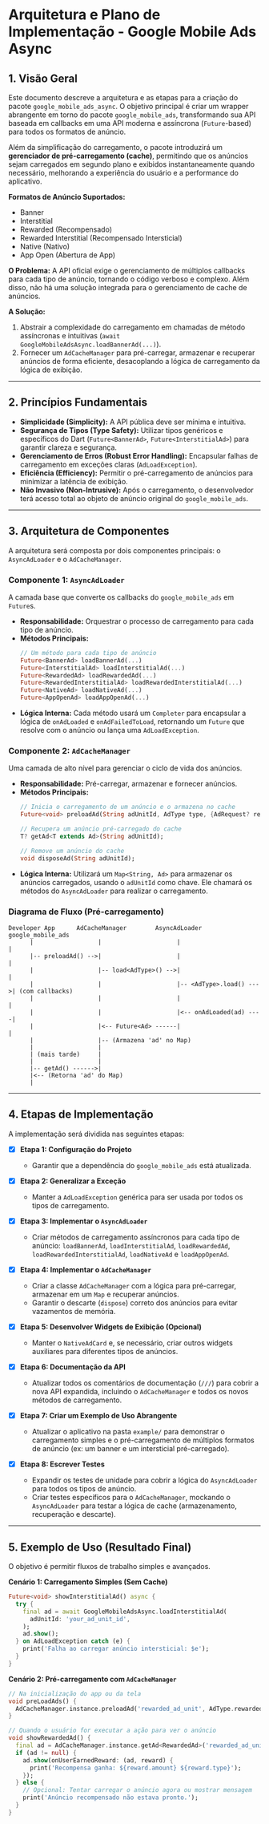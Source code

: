 # Arquitetura e Plano de Implementação - Google Mobile Ads Async

## 1. Visão Geral

Este documento descreve a arquitetura e as etapas para a criação do pacote `google_mobile_ads_async`. O objetivo principal é criar um wrapper abrangente em torno do pacote `google_mobile_ads`, transformando sua API baseada em callbacks em uma API moderna e assíncrona (`Future`-based) para todos os formatos de anúncio.

Além da simplificação do carregamento, o pacote introduzirá um **gerenciador de pré-carregamento (cache)**, permitindo que os anúncios sejam carregados em segundo plano e exibidos instantaneamente quando necessário, melhorando a experiência do usuário e a performance do aplicativo.

**Formatos de Anúncio Suportados:**
- Banner
- Interstitial
- Rewarded (Recompensado)
- Rewarded Interstitial (Recompensado Intersticial)
- Native (Nativo)
- App Open (Abertura de App)

**O Problema:** A API oficial exige o gerenciamento de múltiplos callbacks para cada tipo de anúncio, tornando o código verboso e complexo. Além disso, não há uma solução integrada para o gerenciamento de cache de anúncios.

**A Solução:**
1.  Abstrair a complexidade do carregamento em chamadas de método assíncronas e intuitivas (`await GoogleMobileAdsAsync.loadBannerAd(...)`).
2.  Fornecer um `AdCacheManager` para pré-carregar, armazenar e recuperar anúncios de forma eficiente, desacoplando a lógica de carregamento da lógica de exibição.

---

## 2. Princípios Fundamentais

- **Simplicidade (Simplicity):** A API pública deve ser mínima e intuitiva.
- **Segurança de Tipos (Type Safety):** Utilizar tipos genéricos e específicos do Dart (`Future<BannerAd>`, `Future<InterstitialAd>`) para garantir clareza e segurança.
- **Gerenciamento de Erros (Robust Error Handling):** Encapsular falhas de carregamento em exceções claras (`AdLoadException`).
- **Eficiência (Efficiency):** Permitir o pré-carregamento de anúncios para minimizar a latência de exibição.
- **Não Invasivo (Non-Intrusive):** Após o carregamento, o desenvolvedor terá acesso total ao objeto de anúncio original do `google_mobile_ads`.

---

## 3. Arquitetura de Componentes

A arquitetura será composta por dois componentes principais: o `AsyncAdLoader` e o `AdCacheManager`.

### Componente 1: `AsyncAdLoader`

A camada base que converte os callbacks do `google_mobile_ads` em `Future`s.

- **Responsabilidade:** Orquestrar o processo de carregamento para cada tipo de anúncio.
- **Métodos Principais:**
  ```dart
  // Um método para cada tipo de anúncio
  Future<BannerAd> loadBannerAd(...)
  Future<InterstitialAd> loadInterstitialAd(...)
  Future<RewardedAd> loadRewardedAd(...)
  Future<RewardedInterstitialAd> loadRewardedInterstitialAd(...)
  Future<NativeAd> loadNativeAd(...)
  Future<AppOpenAd> loadAppOpenAd(...)
  ```
- **Lógica Interna:** Cada método usará um `Completer` para encapsular a lógica de `onAdLoaded` e `onAdFailedToLoad`, retornando um `Future` que resolve com o anúncio ou lança uma `AdLoadException`.

### Componente 2: `AdCacheManager`

Uma camada de alto nível para gerenciar o ciclo de vida dos anúncios.

- **Responsabilidade:** Pré-carregar, armazenar e fornecer anúncios.
- **Métodos Principais:**
  ```dart
  // Inicia o carregamento de um anúncio e o armazena no cache
  Future<void> preloadAd(String adUnitId, AdType type, {AdRequest? request});

  // Recupera um anúncio pré-carregado do cache
  T? getAd<T extends Ad>(String adUnitId);

  // Remove um anúncio do cache
  void disposeAd(String adUnitId);
  ```
- **Lógica Interna:** Utilizará um `Map<String, Ad>` para armazenar os anúncios carregados, usando o `adUnitId` como chave. Ele chamará os métodos do `AsyncAdLoader` para realizar o carregamento.

### Diagrama de Fluxo (Pré-carregamento)

```
Developer App      AdCacheManager        AsyncAdLoader         google_mobile_ads
      |                  |                     |                       |
      |-- preloadAd() -->|                     |                       |
      |                  |-- load<AdType>() -->|                       |
      |                  |                     |-- <AdType>.load() --->| (com callbacks)
      |                  |                     |                       |
      |                  |                     |<-- onAdLoaded(ad) ----|
      |                  |<-- Future<Ad> ------|                       |
      |                  |-- (Armazena 'ad' no Map)
      |                  |
      | (mais tarde)     |
      |                  |
      |-- getAd() ------>|
      |<-- (Retorna 'ad' do Map)
      |
```

---

## 4. Etapas de Implementação

A implementação será dividida nas seguintes etapas:

- [x] **Etapa 1: Configuração do Projeto**
  - Garantir que a dependência do `google_mobile_ads` está atualizada.

- [x] **Etapa 2: Generalizar a Exceção**
  - Manter a `AdLoadException` genérica para ser usada por todos os tipos de carregamento.

- [x] **Etapa 3: Implementar o `AsyncAdLoader`**
  - Criar métodos de carregamento assíncronos para cada tipo de anúncio: `loadBannerAd`, `loadInterstitialAd`, `loadRewardedAd`, `loadRewardedInterstitialAd`, `loadNativeAd` e `loadAppOpenAd`.

- [x] **Etapa 4: Implementar o `AdCacheManager`**
  - Criar a classe `AdCacheManager` com a lógica para pré-carregar, armazenar em um `Map` e recuperar anúncios.
  - Garantir o descarte (`dispose`) correto dos anúncios para evitar vazamentos de memória.

- [x] **Etapa 5: Desenvolver Widgets de Exibição (Opcional)**
  - Manter o `NativeAdCard` e, se necessário, criar outros widgets auxiliares para diferentes tipos de anúncios.

- [x] **Etapa 6: Documentação da API**
  - Atualizar todos os comentários de documentação (`///`) para cobrir a nova API expandida, incluindo o `AdCacheManager` e todos os novos métodos de carregamento.

- [x] **Etapa 7: Criar um Exemplo de Uso Abrangente**
  - Atualizar o aplicativo na pasta `example/` para demonstrar o carregamento simples e o pré-carregamento de múltiplos formatos de anúncio (ex: um banner e um intersticial pré-carregado).

- [x] **Etapa 8: Escrever Testes**
  - Expandir os testes de unidade para cobrir a lógica do `AsyncAdLoader` para todos os tipos de anúncio.
  - Criar testes específicos para o `AdCacheManager`, mockando o `AsyncAdLoader` para testar a lógica de cache (armazenamento, recuperação e descarte).

---

## 5. Exemplo de Uso (Resultado Final)

O objetivo é permitir fluxos de trabalho simples e avançados.

**Cenário 1: Carregamento Simples (Sem Cache)**
```dart
Future<void> showInterstitialAd() async {
  try {
    final ad = await GoogleMobileAdsAsync.loadInterstitialAd(
      adUnitId: 'your_ad_unit_id',
    );
    ad.show();
  } on AdLoadException catch (e) {
    print('Falha ao carregar anúncio intersticial: $e');
  }
}
```

**Cenário 2: Pré-carregamento com `AdCacheManager`**
```dart
// Na inicialização do app ou da tela
void preLoadAds() {
  AdCacheManager.instance.preloadAd('rewarded_ad_unit', AdType.rewarded);
}

// Quando o usuário for executar a ação para ver o anúncio
void showRewardedAd() {
  final ad = AdCacheManager.instance.getAd<RewardedAd>('rewarded_ad_unit');
  if (ad != null) {
    ad.show(onUserEarnedReward: (ad, reward) {
      print('Recompensa ganha: ${reward.amount} ${reward.type}');
    });
  } else {
    // Opcional: Tentar carregar o anúncio agora ou mostrar mensagem
    print('Anúncio recompensado não estava pronto.');
  }
}
```